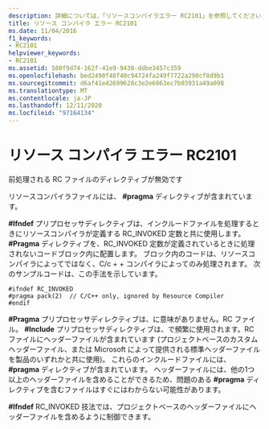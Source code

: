 ```yaml
---
description: 詳細については、「リソースコンパイラエラー RC2101」を参照してください。
title: リソース コンパイラ エラー RC2101
ms.date: 11/04/2016
f1_keywords:
- RC2101
helpviewer_keywords:
- RC2101
ms.assetid: 580f9d74-162f-41e9-9438-ddbe3457c359
ms.openlocfilehash: bed2490f48f40c94724fa249f7722a290cf8d9b1
ms.sourcegitcommit: d6af41e42699628c3e2e6063ec7b03931a49a098
ms.translationtype: MT
ms.contentlocale: ja-JP
ms.lasthandoff: 12/11/2020
ms.locfileid: "97164134"
---
```

# <a name="resource-compiler-error-rc2101"></a>リソース コンパイラ エラー RC2101

前処理される RC ファイルのディレクティブが無効です

リソースコンパイラファイルには、 **#pragma** ディレクティブが含まれています。

**#Ifndef** プリプロセッサディレクティブは、インクルードファイルを処理するときにリソースコンパイラが定義する RC_INVOKED 定数と共に使用します。 **#Pragma** ディレクティブを、RC_INVOKED 定数が定義されているときに処理されないコードブロック内に配置します。 ブロック内のコードは、リソースコンパイラによってではなく、C/c + + コンパイラによってのみ処理されます。 次のサンプルコードは、この手法を示しています。

```
#ifndef RC_INVOKED
#pragma pack(2)  // C/C++ only, ignored by Resource Compiler
#endif
```

**#Pragma** プリプロセッサディレクティブは、に意味がありません。RC ファイル。 **#Include** プリプロセッサディレクティブは、で頻繁に使用されます。RC ファイルにヘッダーファイルが含まれています (プロジェクトベースのカスタムヘッダーファイル、または Microsoft によって提供される標準ヘッダーファイルを製品のいずれかと共に使用)。 これらのインクルードファイルには、 **#pragma** ディレクティブが含まれています。 ヘッダーファイルには、他の1つ以上のヘッダーファイルを含めることができるため、問題のある **#pragma** ディレクティブを含むファイルはすぐにはわからない可能性があります。

**#Ifndef** RC_INVOKED 技法では、プロジェクトベースのヘッダーファイルにヘッダーファイルを含めるように制御できます。
